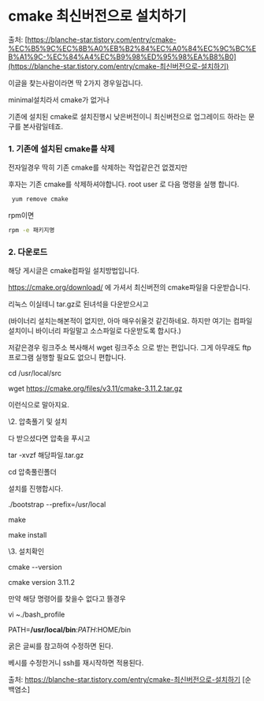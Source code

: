 # cmake 최신버전으로 설치하기

출처: [https://blanche-star.tistory.com/entry/cmake-%EC%B5%9C%EC%8B%A0%EB%B2%84%EC%A0%84%EC%9C%BC%EB%A1%9C-%EC%84%A4%EC%B9%98%ED%95%98%EA%B8%B0](https://blanche-star.tistory.com/entry/cmake-최신버전으로-설치하기)



이글을 찾는사람이라면 딱 2가지 경우일겁니다.



minimal설치라서 cmake가 없거나

기존에 설치된 cmake로 설치진행시 낮은버전이니 최신버전으로 업그레이드 하라는 문구를 본사람일테죠.



### 1. 기존에 설치된 cmake를 삭제

전자일경우 딱히 기존 cmake를 삭제하는 작업같은건 없겠지만

후자는 기존 cmake를 삭제하셔야합니다.  root user 로 다음 명령을 실행 합니다.

``` bash
 yum remove cmake
```

rpm이면 

``` bash
rpm -e 패키지명
```



### 2. 다운로드

해당 게시글은 cmake컴파일 설치방법입니다.

https://cmake.org/download/ 에 가셔서 최신버전의 cmake파일을 다운받습니다.

리눅스 이실테니 tar.gz로 된녀석을 다운받으시고

(바이너리 설치는해본적이 없지만, 아마 매우쉬울것 같긴하네요. 하지만 여기는 컴파일 설치이니 바이너리 파일말고 소스파일로 다운받도록 합시다.)



저같은경우 링크주소 복사해서 wget 링크주소 으로 받는 편입니다. 그게 아무래도 ftp프로그램 실행할 필요도 없으니 편합니다.

cd /usr/local/src

wget https://cmake.org/files/v3.11/cmake-3.11.2.tar.gz

이런식으로 말아지요.



\2. 압축풀기 및 설치

다 받으셨다면 압축을 푸시고

tar -xvzf 해당파일.tar.gz

cd 압축풀린폴더

설치를 진행합시다.

./bootstrap --prefix=/usr/local



make



make install





\3. 설치확인

cmake --version

cmake version 3.11.2

만약 해당 명령어를 찾을수 없다고 뜰경우

vi ~./bash_profile

PATH=**/usr/local/bin**:$PATH:$HOME/bin





굵은 글씨를 참고하여 수정하면 된다.

베시를 수정한거니 ssh를 재시작하면 적용된다.



출처: https://blanche-star.tistory.com/entry/cmake-최신버전으로-설치하기 [순백염소]